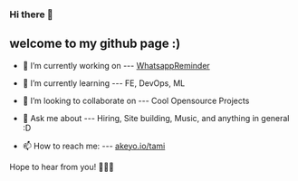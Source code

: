 ### Hi there 👋
## welcome to my github page :)
<!--
**fire17/fire17** is a ✨ _special_ ✨ repository because its `README.md` (this file) appears on your GitHub profile.

Here are some ideas to get you started:
- 🤔 I’m looking for help with ...
- 😄 Pronouns: ...
-->


- 🔭 I’m currently working on --- [WhatsappReminder](github.com/wholesomegarden/WhatsappReminder)

- 🌱 I’m currently learning --- FE, DevOps, ML

- 👯 I’m looking to collaborate on --- Cool Opensource Projects 

- 💬 Ask me about --- Hiring, Site building, Music, and anything in general :D
- 📫 How to reach me: --- [akeyo.io/tami](akeyo.io/tami)

Hope to hear from you! 💚💛💜
